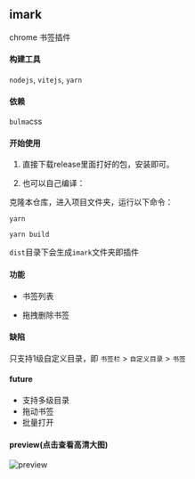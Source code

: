 ## imark 

chrome 书签插件

#### 构建工具

`nodejs`, `vitejs`, `yarn`

#### 依赖

`bulma`css

#### 开始使用

1. 直接下载release里面打好的包，安装即可。

2. 也可以自己编译：

克隆本仓库，进入项目文件夹，运行以下命令：

`yarn` 

`yarn build` 

`dist`目录下会生成`imark`文件夹即插件

#### 功能

* 书签列表

* 拖拽删除书签

#### 缺陷

只支持1级自定义目录，即 `书签栏` > `自定义目录` > `书签`

#### future

* 支持多级目录
* 拖动书签
* 批量打开

#### preview(点击查看高清大图)

![preview](https://vkceyugu.cdn.bspapp.com/VKCEYUGU-b1ebbd3c-ca49-405b-957b-effe60782276/8eb2c8d8-3aa8-4f48-bdd4-ec9e08c4f7ae.png)
